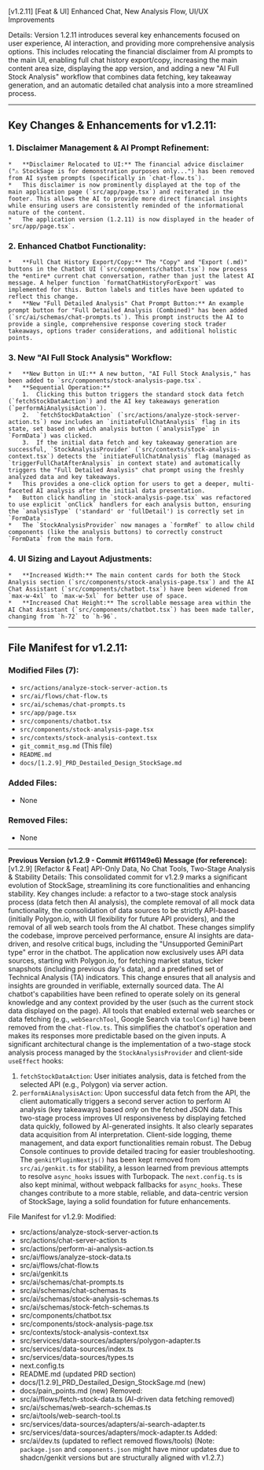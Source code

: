 [v1.2.11] [Feat & UI] Enhanced Chat, New Analysis Flow, UI/UX Improvements

Details:
Version 1.2.11 introduces several key enhancements focused on user experience, AI interaction, and providing more comprehensive analysis options. This includes relocating the financial disclaimer from AI prompts to the main UI, enabling full chat history export/copy, increasing the main content area size, displaying the app version, and adding a new "AI Full Stock Analysis" workflow that combines data fetching, key takeaway generation, and an automatic detailed chat analysis into a more streamlined process.

---

## Key Changes & Enhancements for v1.2.11:

### 1. Disclaimer Management & AI Prompt Refinement:
    *   **Disclaimer Relocated to UI:** The financial advice disclaimer ("⚠️ StockSage is for demonstration purposes only...") has been removed from AI system prompts (specifically in `chat-flow.ts`).
    *   This disclaimer is now prominently displayed at the top of the main application page (`src/app/page.tsx`) and reiterated in the footer. This allows the AI to provide more direct financial insights while ensuring users are consistently reminded of the informational nature of the content.
    *   The application version (1.2.11) is now displayed in the header of `src/app/page.tsx`.

### 2. Enhanced Chatbot Functionality:
    *   **Full Chat History Export/Copy:** The "Copy" and "Export (.md)" buttons in the Chatbot UI (`src/components/chatbot.tsx`) now process the *entire* current chat conversation, rather than just the latest AI message. A helper function `formatChatHistoryForExport` was implemented for this. Button labels and titles have been updated to reflect this change.
    *   **New "Full Detailed Analysis" Chat Prompt Button:** An example prompt button for "Full Detailed Analysis (Combined)" has been added (`src/ai/schemas/chat-prompts.ts`). This prompt instructs the AI to provide a single, comprehensive response covering stock trader takeaways, options trader considerations, and additional holistic points.

### 3. New "AI Full Stock Analysis" Workflow:
    *   **New Button in UI:** A new button, "AI Full Stock Analysis," has been added to `src/components/stock-analysis-page.tsx`.
    *   **Sequential Operation:**
        1.  Clicking this button triggers the standard stock data fetch (`fetchStockDataAction`) and the AI key takeaways generation (`performAiAnalysisAction`).
        2.  `fetchStockDataAction` (`src/actions/analyze-stock-server-action.ts`) now includes an `initiateFullChatAnalysis` flag in its state, set based on which analysis button (`analysisType` in `FormData`) was clicked.
        3.  If the initial data fetch and key takeaway generation are successful, `StockAnalysisProvider` (`src/contexts/stock-analysis-context.tsx`) detects the `initiateFullChatAnalysis` flag (managed as `triggerFullChatAfterAnalysis` in context state) and automatically triggers the "Full Detailed Analysis" chat prompt using the freshly analyzed data and key takeaways.
    *   This provides a one-click option for users to get a deeper, multi-faceted AI analysis after the initial data presentation.
    *   Button click handling in `stock-analysis-page.tsx` was refactored to use explicit `onClick` handlers for each analysis button, ensuring the `analysisType` ('standard' or 'fullDetail') is correctly set in `FormData`.
    *   The `StockAnalysisProvider` now manages a `formRef` to allow child components (like the analysis buttons) to correctly construct `FormData` from the main form.

### 4. UI Sizing and Layout Adjustments:
    *   **Increased Width:** The main content cards for both the Stock Analysis section (`src/components/stock-analysis-page.tsx`) and the AI Chat Assistant (`src/components/chatbot.tsx`) have been widened from `max-w-4xl` to `max-w-5xl` for better use of space.
    *   **Increased Chat Height:** The scrollable message area within the AI Chat Assistant (`src/components/chatbot.tsx`) has been made taller, changing from `h-72` to `h-96`.

---

## File Manifest for v1.2.11:

### Modified Files (7):
*   `src/actions/analyze-stock-server-action.ts`
*   `src/ai/flows/chat-flow.ts`
*   `src/ai/schemas/chat-prompts.ts`
*   `src/app/page.tsx`
*   `src/components/chatbot.tsx`
*   `src/components/stock-analysis-page.tsx`
*   `src/contexts/stock-analysis-context.tsx`
*   `git_commit_msg.md` (This file)
*   `README.md`
*   `docs/[1.2.9]_PRD_Destailed_Design_StockSage.md`


### Added Files:
*   None

### Removed Files:
*   None

---
**Previous Version (v1.2.9 - Commit #f61149e6) Message (for reference):**
[v1.2.9] [Refactor & Feat] API-Only Data, No Chat Tools, Two-Stage Analysis & Stability
Details:
This consolidated commit for v1.2.9 marks a significant evolution of StockSage, streamlining its core functionalities and enhancing stability. Key changes include: a refactor to a two-stage stock analysis process (data fetch then AI analysis), the complete removal of all mock data functionality, the consolidation of data sources to be strictly API-based (initially Polygon.io, with UI flexibility for future API providers), and the removal of all web search tools from the AI chatbot. These changes simplify the codebase, improve perceived performance, ensure AI insights are data-driven, and resolve critical bugs, including the "Unsupported GeminiPart type" error in the chatbot.
The application now exclusively uses API data sources, starting with Polygon.io, for fetching market status, ticker snapshots (including previous day's data), and a predefined set of Technical Analysis (TA) indicators. This change ensures that all analysis and insights are grounded in verifiable, externally sourced data.
The AI chatbot's capabilities have been refined to operate solely on its general knowledge and any context provided by the user (such as the current stock data displayed on the page). All tools that enabled external web searches or data fetching (e.g., `webSearchTool`, Google Search via `toolConfig`) have been removed from the `chat-flow.ts`. This simplifies the chatbot's operation and makes its responses more predictable based on the given inputs.
A significant architectural change is the implementation of a two-stage stock analysis process managed by the `StockAnalysisProvider` and client-side `useEffect` hooks:
1.  `fetchStockDataAction`: User initiates analysis, data is fetched from the selected API (e.g., Polygon) via server action.
2.  `performAiAnalysisAction`: Upon successful data fetch from the API, the client automatically triggers a second server action to perform AI analysis (key takeaways) based *only* on the fetched JSON data.
This two-stage process improves UI responsiveness by displaying fetched data quickly, followed by AI-generated insights. It also clearly separates data acquisition from AI interpretation.
Client-side logging, theme management, and data export functionalities remain robust. The Debug Console continues to provide detailed tracing for easier troubleshooting. The `genkitPluginNextjs()` has been kept removed from `src/ai/genkit.ts` for stability, a lesson learned from previous attempts to resolve `async_hooks` issues with Turbopack. The `next.config.ts` is also kept minimal, without webpack fallbacks for `async_hooks`.
These changes contribute to a more stable, reliable, and data-centric version of StockSage, laying a solid foundation for future enhancements.

File Manifest for v1.2.9:
Modified:
- src/actions/analyze-stock-server-action.ts
- src/actions/chat-server-action.ts
- src/actions/perform-ai-analysis-action.ts
- src/ai/flows/analyze-stock-data.ts
- src/ai/flows/chat-flow.ts
- src/ai/genkit.ts
- src/ai/schemas/chat-prompts.ts
- src/ai/schemas/chat-schemas.ts
- src/ai/schemas/stock-analysis-schemas.ts
- src/ai/schemas/stock-fetch-schemas.ts
- src/components/chatbot.tsx
- src/components/stock-analysis-page.tsx
- src/contexts/stock-analysis-context.tsx
- src/services/data-sources/adapters/polygon-adapter.ts
- src/services/data-sources/index.ts
- src/services/data-sources/types.ts
- next.config.ts
- README.md (updated PRD section)
- docs/[1.2.9]_PRD_Destailed_Design_StockSage.md (new)
- docs/pain_points.md (new)
Removed:
- src/ai/flows/fetch-stock-data.ts (AI-driven data fetching removed)
- src/ai/schemas/web-search-schemas.ts
- src/ai/tools/web-search-tool.ts
- src/services/data-sources/adapters/ai-search-adapter.ts
- src/services/data-sources/adapters/mock-adapter.ts
Added:
- src/ai/dev.ts (updated to reflect removed flows/tools)
(Note: `package.json` and `components.json` might have minor updates due to shadcn/genkit versions but are structurally aligned with v1.2.7.)
```

    